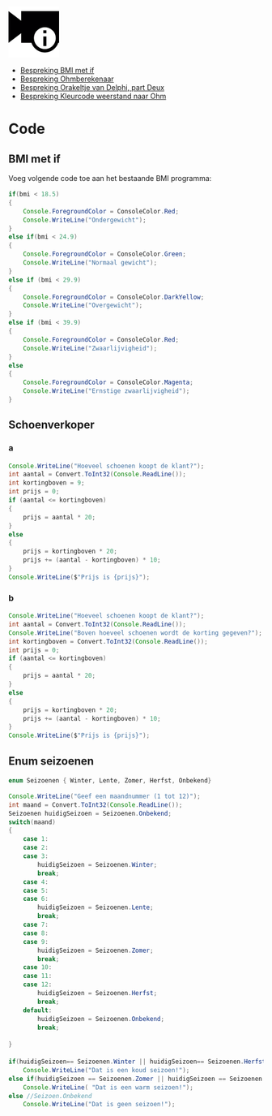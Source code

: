 
![](../assets/infoclip.png)

* [Bespreking BMI met if](https://ap.cloud.panopto.eu/Panopto/Pages/Viewer.aspx?id=8d5602e2-ef82-486c-ba60-a981009b3a61)
* [Bespreking Ohmberekenaar](https://ap.cloud.panopto.eu/Panopto/Pages/Viewer.aspx?id=3d9dcd19-a130-4287-8ef2-a981009dc942)
* [Bespreking Orakeltje van Delphi, part Deux](https://ap.cloud.panopto.eu/Panopto/Pages/Viewer.aspx?id=d0ff5c46-9839-483f-97dd-a98100a28b9d)
* [Bespreking Kleurcode weerstand naar Ohm](https://ap.cloud.panopto.eu/Panopto/Pages/Viewer.aspx?id=a272f856-78cd-44a6-afbd-a981009f7253)


# Code

## BMI met if

Voeg volgende code toe aan het bestaande BMI programma:
```java
if(bmi < 18.5)
{
    Console.ForegroundColor = ConsoleColor.Red;
    Console.WriteLine("Ondergewicht");
}
else if(bmi < 24.9)
{
    Console.ForegroundColor = ConsoleColor.Green;
    Console.WriteLine("Normaal gewicht");
}
else if (bmi < 29.9)
{
    Console.ForegroundColor = ConsoleColor.DarkYellow;
    Console.WriteLine("Overgewicht");
}
else if (bmi < 39.9)
{
    Console.ForegroundColor = ConsoleColor.Red;
    Console.WriteLine("Zwaarlijvigheid");
}
else
{
    Console.ForegroundColor = ConsoleColor.Magenta;
    Console.WriteLine("Ernstige zwaarlijvigheid");
}
```

## Schoenverkoper

### a

```java
Console.WriteLine("Hoeveel schoenen koopt de klant?");
int aantal = Convert.ToInt32(Console.ReadLine());
int kortingboven = 9;
int prijs = 0;
if (aantal <= kortingboven)
{
    prijs = aantal * 20;
}
else
{
    prijs = kortingboven * 20;
    prijs += (aantal - kortingboven) * 10;
}
Console.WriteLine($"Prijs is {prijs}");
```

### b
```java
Console.WriteLine("Hoeveel schoenen koopt de klant?");
int aantal = Convert.ToInt32(Console.ReadLine());
Console.WriteLine("Boven hoeveel schoenen wordt de korting gegeven?");
int kortingboven = Convert.ToInt32(Console.ReadLine());
int prijs = 0;
if (aantal <= kortingboven)
{
    prijs = aantal * 20;
}
else
{
    prijs = kortingboven * 20;
    prijs += (aantal - kortingboven) * 10;
}
Console.WriteLine($"Prijs is {prijs}");
```
## Enum seizoenen

```java
enum Seizoenen { Winter, Lente, Zomer, Herfst, Onbekend}     
```

```java
Console.WriteLine("Geef een maandnummer (1 tot 12)");
int maand = Convert.ToInt32(Console.ReadLine());
Seizoenen huidigSeizoen = Seizoenen.Onbekend;
switch(maand)
{
    case 1:
    case 2:
    case 3:
        huidigSeizoen = Seizoenen.Winter;
        break;
    case 4:
    case 5:
    case 6:
        huidigSeizoen = Seizoenen.Lente;
        break;
    case 7:
    case 8:
    case 9:
        huidigSeizoen = Seizoenen.Zomer;
        break;
    case 10:
    case 11:
    case 12:
        huidigSeizoen = Seizoenen.Herfst;
        break;
    default:
        huidigSeizoen = Seizoenen.Onbekend;
        break;

}

if(huidigSeizoen== Seizoenen.Winter || huidigSeizoen== Seizoenen.Herfst)
    Console.WriteLine("Dat is een koud seizoen!");
else if(huidigSeizoen == Seizoenen.Zomer || huidigSeizoen == Seizoenen.Lente)
    Console.WriteLine( "Dat is een warm seizoen!");
else //Seizoen.Onbekend
    Console.WriteLine("Dat is geen seizoen!");

```